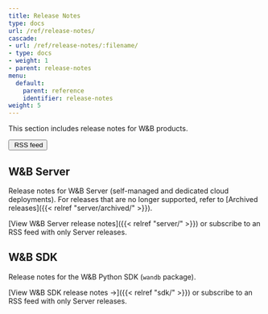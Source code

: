 ```yaml
---
title: Release Notes
type: docs
url: /ref/release-notes/
cascade:
- url: /ref/release-notes/:filename/
- type: docs
- weight: 1
- parent: release-notes
menu:
  default:
    parent: reference
    identifier: release-notes
weight: 5
---
```


This section includes release notes for W&B products.

<a href="/ref/release-notes/index.xml"><button class="btn btn-primary mb-4 feedback--answer"><i class="fa-sharp fa-regular fa-square-rss" alt="RSS icon"></i>&nbsp;RSS feed</button></a>

## W&B Server

Release notes for W&B Server (self-managed and dedicated cloud deployments). For releases that are no longer supported, refer to [Archived releases]({{< relref "server/archived/" >}}).

[View W&B Server release notes]({{< relref "server/" >}}) or subscribe to an RSS feed with only Server releases.

## W&B SDK

Release notes for the W&B Python SDK (`wandb` package).

[View W&B SDK release notes →]({{< relref "sdk/" >}}) or subscribe to an RSS feed with only Server releases.
